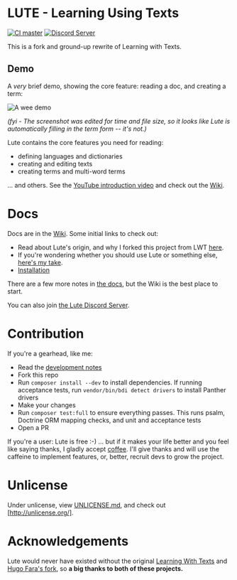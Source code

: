 # LUTE - Learning Using Texts

[![CI master](https://github.com/jzohrab/lute/actions/workflows/symfony-ci.yml/badge.svg?branch=master)](https://github.com/jzohrab/lute/actions/workflows/symfony-ci.yml?query=branch%3Amaster)
[![Discord Server](https://badgen.net/badge/icon/discord?icon=discord&label)](https://discord.gg/CzFUQP5m8u)

This is a fork and ground-up rewrite of Learning with Texts.

## Demo

A _very_ brief demo, showing the core feature: reading a doc, and creating a term:

[comment]: # (See docs/adding_readme_gif.md for notes)

![A wee demo](https://user-images.githubusercontent.com/1637133/210660839-b9aebebc-60c6-43fc-9f6d-daf2c448f825.gif)

_(fyi - The screenshot was edited for time and file size, so it looks like Lute is automatically filling in the term form -- it's not.)_

Lute contains the core features you need for reading:

* defining languages and dictionaries
* creating and editing texts
* creating terms and multi-word terms

... and others. See the [YouTube introduction video](https://youtu.be/cjSqQTwUFCY) and check out the [Wiki](https://github.com/jzohrab/lute/wiki).

# Docs

Docs are in the [Wiki](https://github.com/jzohrab/lute/wiki).  Some initial links to check out:

* Read about Lute's origin, and why I forked this project from LWT [here](https://github.com/jzohrab/lute/wiki/Project-origin).
* If you're wondering whether you should use Lute or something else, [here's my take](https://github.com/jzohrab/lute/wiki/Lute-alternatives).
* [Installation](https://github.com/jzohrab/lute/wiki/Installation)

There are a few more notes in [the docs](./docs/README.md), but the Wiki is the best place to start.

You can also join [the Lute Discord Server](https://discord.gg/CzFUQP5m8u).

# Contribution

If you're a gearhead, like me:

* Read the [development notes](https://github.com/jzohrab/lute/wiki/Development)
* Fork this repo
* Run `composer install --dev` to install dependencies.  If running acceptance tests, run `vendor/bin/bdi detect drivers` to install Panther drivers
* Make your changes
* Run `composer test:full` to ensure everything passes.  This runs psalm, Doctrine ORM mapping checks, and unit and acceptance tests
* Open a PR

If you're a user: Lute is free :-) ... but if it makes your life better and you feel like saying thanks, I gladly accept <a href="https://www.buymeacoffee.com/jzohrab" target="_blank">coffee</a>.  I'll give thanks and will use the caffeine to implement features, or, better, recruit devs to grow the project.

# Unlicense

Under unlicense, view [UNLICENSE.md](UNLICENSE.md), and check out [http://unlicense.org/].

# Acknowledgements

Lute would never have existed without the original [Learning With Texts](https://sourceforge.net/projects/learning-with-texts) and [Hugo Fara's fork](https://github.com/hugofara), so **a big thanks to both of these projects.**
